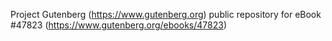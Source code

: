 Project Gutenberg (https://www.gutenberg.org) public repository for eBook #47823 (https://www.gutenberg.org/ebooks/47823)
